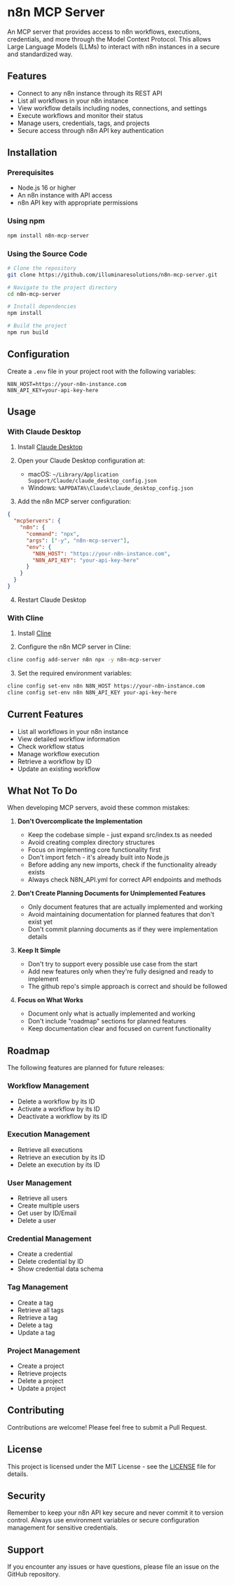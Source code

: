 # n8n MCP Server

An MCP server that provides access to n8n workflows, executions, credentials, and more through the Model Context Protocol. This allows Large Language Models (LLMs) to interact with n8n instances in a secure and standardized way.

## Features

- Connect to any n8n instance through its REST API
- List all workflows in your n8n instance
- View workflow details including nodes, connections, and settings
- Execute workflows and monitor their status
- Manage users, credentials, tags, and projects
- Secure access through n8n API key authentication

## Installation

### Prerequisites

- Node.js 16 or higher
- An n8n instance with API access
- n8n API key with appropriate permissions

### Using npm

```bash
npm install n8n-mcp-server
```

### Using the Source Code

```bash
# Clone the repository
git clone https://github.com/illuminaresolutions/n8n-mcp-server.git

# Navigate to the project directory
cd n8n-mcp-server

# Install dependencies
npm install

# Build the project
npm run build
```

## Configuration

Create a `.env` file in your project root with the following variables:

```env
N8N_HOST=https://your-n8n-instance.com
N8N_API_KEY=your-api-key-here
```

## Usage

### With Claude Desktop

1. Install [Claude Desktop](https://claude.ai/download)

2. Open your Claude Desktop configuration at:
   - macOS: `~/Library/Application Support/Claude/claude_desktop_config.json`
   - Windows: `%APPDATA%\Claude\claude_desktop_config.json`

3. Add the n8n MCP server configuration:

```json
{
  "mcpServers": {
    "n8n": {
      "command": "npx",
      "args": ["-y", "n8n-mcp-server"],
      "env": {
        "N8N_HOST": "https://your-n8n-instance.com",
        "N8N_API_KEY": "your-api-key-here"
      }
    }
  }
}
```

4. Restart Claude Desktop

### With Cline

1. Install [Cline](https://github.com/cline/cline)

2. Configure the n8n MCP server in Cline:

```bash
cline config add-server n8n npx -y n8n-mcp-server
```

3. Set the required environment variables:

```bash
cline config set-env n8n N8N_HOST https://your-n8n-instance.com
cline config set-env n8n N8N_API_KEY your-api-key-here
```

## Current Features

- List all workflows in your n8n instance
- View detailed workflow information
- Check workflow status
- Manage workflow execution
- Retrieve a workflow by ID
- Update an existing workflow

## What Not To Do

When developing MCP servers, avoid these common mistakes:

1. **Don't Overcomplicate the Implementation**
   - Keep the codebase simple - just expand src/index.ts as needed
   - Avoid creating complex directory structures
   - Focus on implementing core functionality first
   - Don't import fetch - it's already built into Node.js
   - Before adding any new imports, check if the functionality already exists
   - Always check N8N_API.yml for correct API endpoints and methods

2. **Don't Create Planning Documents for Unimplemented Features**
   - Only document features that are actually implemented and working
   - Avoid maintaining documentation for planned features that don't exist yet
   - Don't commit planning documents as if they were implementation details

3. **Keep It Simple**
   - Don't try to support every possible use case from the start
   - Add new features only when they're fully designed and ready to implement
   - The github repo's simple approach is correct and should be followed

4. **Focus on What Works**
   - Document only what is actually implemented and working
   - Don't include "roadmap" sections for planned features
   - Keep documentation clear and focused on current functionality

## Roadmap

The following features are planned for future releases:

### Workflow Management
- Delete a workflow by its ID
- Activate a workflow by its ID
- Deactivate a workflow by its ID

### Execution Management
- Retrieve all executions
- Retrieve an execution by its ID
- Delete an execution by its ID

### User Management
- Retrieve all users
- Create multiple users
- Get user by ID/Email
- Delete a user

### Credential Management
- Create a credential
- Delete credential by ID
- Show credential data schema

### Tag Management
- Create a tag
- Retrieve all tags
- Retrieve a tag
- Delete a tag
- Update a tag

### Project Management
- Create a project
- Retrieve projects
- Delete a project
- Update a project

## Contributing

Contributions are welcome! Please feel free to submit a Pull Request.

## License

This project is licensed under the MIT License - see the [LICENSE](LICENSE) file for details.

## Security

Remember to keep your n8n API key secure and never commit it to version control. Always use environment variables or secure configuration management for sensitive credentials.

## Support

If you encounter any issues or have questions, please file an issue on the GitHub repository.
